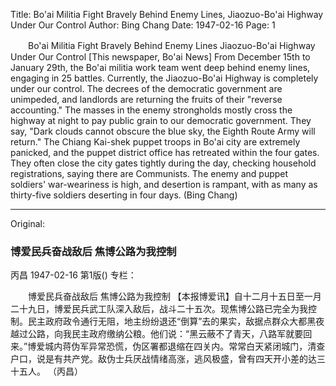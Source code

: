 Title: Bo'ai Militia Fight Bravely Behind Enemy Lines, Jiaozuo-Bo'ai Highway Under Our Control
Author: Bing Chang
Date: 1947-02-16
Page: 1

　　Bo'ai Militia Fight Bravely Behind Enemy Lines
    Jiaozuo-Bo'ai Highway Under Our Control
    [This newspaper, Bo'ai News] From December 15th to January 29th, the Bo'ai militia work team went deep behind enemy lines, engaging in 25 battles. Currently, the Jiaozuo-Bo'ai Highway is completely under our control. The decrees of the democratic government are unimpeded, and landlords are returning the fruits of their "reverse accounting." The masses in the enemy strongholds mostly cross the highway at night to pay public grain to our democratic government. They say, "Dark clouds cannot obscure the blue sky, the Eighth Route Army will return." The Chiang Kai-shek puppet troops in Bo'ai city are extremely panicked, and the puppet district office has retreated within the four gates. They often close the city gates tightly during the day, checking household registrations, saying there are Communists. The enemy and puppet soldiers' war-weariness is high, and desertion is rampant, with as many as thirty-five soldiers deserting in four days.
                  (Bing Chang)



<hr /> 

Original: 


### 博爱民兵奋战敌后  焦博公路为我控制
丙昌
1947-02-16
第1版()
专栏：

　　博爱民兵奋战敌后
    焦博公路为我控制
    【本报博爱讯】自十二月十五日至一月二十九日，博爱民兵武工队深入敌后，战斗二十五次。现焦博公路已完全为我控制。民主政府政令通行无阻，地主纷纷退还“倒算”去的果实，敌据点群众大都黑夜越过公路，向我民主政府缴纳公粮。他们说：“黑云蔽不了青天，八路军就要回来。”博爱城内蒋伪军异常恐慌，伪区署都退缩在四关内。常常白天紧闭城门，清查户口，说是有共产党。敌伪士兵厌战情绪高涨，逃风极盛，曾有四天开小差的达三十五人。
                  （丙昌）
